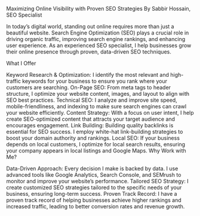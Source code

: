 Maximizing Online Visibility with Proven SEO Strategies
By Sabbir Hossain, SEO Specialist

In today’s digital world, standing out online requires more than just a beautiful website. Search Engine Optimization (SEO) plays a crucial role in driving organic traffic, improving search engine rankings, and enhancing user experience. As an experienced SEO specialist, I help businesses grow their online presence through proven, data-driven SEO techniques.

What I Offer

Keyword Research & Optimization: I identify the most relevant and high-traffic keywords for your business to ensure you rank where your customers are searching.
On-Page SEO: From meta tags to header structure, I optimize your website content, images, and layout to align with SEO best practices.
Technical SEO: I analyze and improve site speed, mobile-friendliness, and indexing to make sure search engines can crawl your website efficiently.
Content Strategy: With a focus on user intent, I help create SEO-optimized content that attracts your target audience and encourages engagement.
Link Building: Building quality backlinks is essential for SEO success. I employ white-hat link-building strategies to boost your domain authority and rankings.
Local SEO: If your business depends on local customers, I optimize for local search results, ensuring your company appears in local listings and Google Maps.
Why Work with Me?

Data-Driven Approach: Every decision I make is backed by data. I use advanced tools like Google Analytics, Search Console, and SEMrush to monitor and improve your website’s performance.
Tailored SEO Strategy: I create customized SEO strategies tailored to the specific needs of your business, ensuring long-term success.
Proven Track Record: I have a proven track record of helping businesses achieve higher rankings and increased traffic, leading to better conversion rates and revenue growth.
